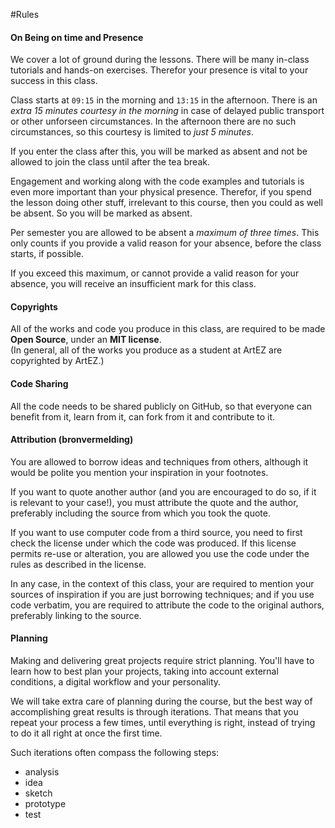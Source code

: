 #Rules

#### On Being on time and Presence

We cover a lot of ground during the lessons. There will be many in-class tutorials and hands-on exercises. Therefor your presence is vital to your success in this class.

Class starts at `09:15` in the morning and `13:15` in the afternoon. There is an *extra 15 minutes courtesy in the morning* in case of delayed public transport or other unforseen circumstances. In the afternoon there are no such circumstances, so this courtesy is limited to *just 5 minutes*.

If you enter the class after this, you will be marked as absent and not be allowed to join the class until after the tea break.

Engagement and working along with the code examples and tutorials is even more important than your physical presence. Therefor, if you spend the lesson doing other stuff, irrelevant to this course, then you could as well be absent. So you will be marked as absent.

Per semester you are allowed to be absent a *maximum of three times*. This only counts if you provide a valid reason for your absence, before the class starts, if possible.

If you exceed this maximum, or cannot provide a valid reason for your absence, you will receive an insufficient mark for this class.

#### Copyrights

All of the works and code you produce in this class, are required to be made **Open Source**, under an **MIT license**.  
(In general, all of the works you produce as a student at ArtEZ are copyrighted by ArtEZ.)

#### Code Sharing

All the code needs to be shared publicly on GitHub, so that everyone can benefit from it, learn from it, can fork from it and contribute to it.

#### Attribution (bronvermelding)

You are allowed to borrow ideas and techniques from others, although it would be polite you mention your inspiration in your footnotes.

If you want to quote another author (and you are encouraged to do so, if it is relevant to your case!), you must attribute the quote and the author, preferably including the source from which you took the quote.

If you want to use computer code from a third source, you need to first check the license under which the code was produced. If this license permits re-use or alteration, you are allowed you use the code under the rules as described in the license.

In any case, in the context of this class, your are required to mention your sources of inspiration if you are just borrowing techniques; and if you use code verbatim, you are required to attribute the code to the original authors, preferably linking to the source.

#### Planning

Making and delivering great projects require strict planning. You'll have to learn how to best plan your projects, taking into account external conditions, a digital workflow and your personality.

We will take extra care of planning during the course, but the best way of accomplishing great results is through iterations. That means that you repeat your process a few times, until everything is right, instead of trying to do it all right at once the first time.

Such iterations often compass the following steps:

- analysis
- idea
- sketch
- prototype
- test




